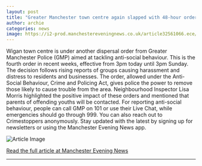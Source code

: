 ```yaml
---
layout: post
title: "Greater Manchester town centre again slapped with 48-hour order"
author: archie
categories: news
image: https://i2-prod.manchestereveningnews.co.uk/article32561066.ece/ALTERNATES/s1200/0_VCP_MEN_08112022_wigan_018JPG.jpg
---
```

Wigan town centre is under another dispersal order from Greater Manchester Police (GMP) aimed at tackling anti-social behaviour. This is the fourth order in recent weeks, effective from 3pm today until 3pm Sunday. The decision follows rising reports of groups causing harassment and distress to residents and businesses. The order, allowed under the Anti-Social Behaviour, Crime and Policing Act, gives police the power to remove those likely to cause trouble from the area. Neighbourhood Inspector Lisa Morris highlighted the positive impact of these orders and mentioned that parents of offending youths will be contacted. For reporting anti-social behaviour, people can call GMP on 101 or use their Live Chat, while emergencies should go through 999. You can also reach out to Crimestoppers anonymously. Stay updated with the latest by signing up for newsletters or using the Manchester Evening News app.

![Article Image](https://i2-prod.manchestereveningnews.co.uk/article32561066.ece/ALTERNATES/s1200/0_VCP_MEN_08112022_wigan_018JPG.jpg)

[Read the full article at Manchester Evening News](https://www.manchestereveningnews.co.uk/news/greater-manchester-news/greater-manchester-town-centre-again-32560954)

---

